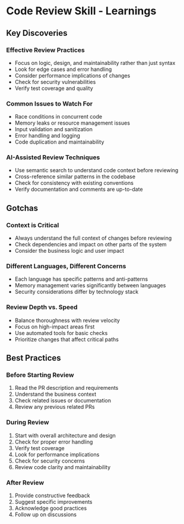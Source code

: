 # Code Review Skill - Learnings

## Key Discoveries

### Effective Review Practices
- Focus on logic, design, and maintainability rather than just syntax
- Look for edge cases and error handling
- Consider performance implications of changes
- Check for security vulnerabilities
- Verify test coverage and quality

### Common Issues to Watch For
- Race conditions in concurrent code
- Memory leaks or resource management issues
- Input validation and sanitization
- Error handling and logging
- Code duplication and maintainability

### AI-Assisted Review Techniques
- Use semantic search to understand code context before reviewing
- Cross-reference similar patterns in the codebase
- Check for consistency with existing conventions
- Verify documentation and comments are up-to-date

## Gotchas

### Context is Critical
- Always understand the full context of changes before reviewing
- Check dependencies and impact on other parts of the system
- Consider the business logic and user impact

### Different Languages, Different Concerns
- Each language has specific patterns and anti-patterns
- Memory management varies significantly between languages
- Security considerations differ by technology stack

### Review Depth vs. Speed
- Balance thoroughness with review velocity
- Focus on high-impact areas first
- Use automated tools for basic checks
- Prioritize changes that affect critical paths

## Best Practices

### Before Starting Review
1. Read the PR description and requirements
2. Understand the business context
3. Check related issues or documentation
4. Review any previous related PRs

### During Review
1. Start with overall architecture and design
2. Check for proper error handling
3. Verify test coverage
4. Look for performance implications
5. Check for security concerns
6. Review code clarity and maintainability

### After Review
1. Provide constructive feedback
2. Suggest specific improvements
3. Acknowledge good practices
4. Follow up on discussions 